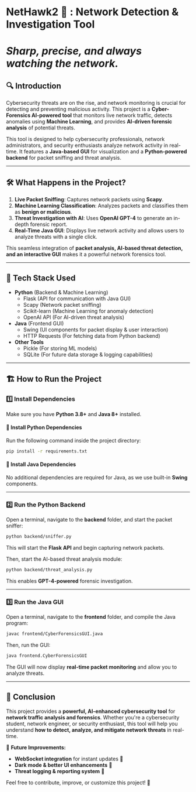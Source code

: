 # **NetHawk2 🦅 : Network Detection & Investigation Tool**
# *Sharp, precise, and always watching the network.*

## 🔍 **Introduction**
Cybersecurity threats are on the rise, and network monitoring is crucial for detecting and preventing malicious activity. This project is a **Cyber-Forensics AI-powered tool** that monitors live network traffic, detects anomalies using **Machine Learning**, and provides **AI-driven forensic analysis** of potential threats.

This tool is designed to help cybersecurity professionals, network administrators, and security enthusiasts analyze network activity in real-time. It features a **Java-based GUI** for visualization and a **Python-powered backend** for packet sniffing and threat analysis.

---
## 🛠️ **What Happens in the Project?**
1. **Live Packet Sniffing**: Captures network packets using **Scapy**.
2. **Machine Learning Classification**: Analyzes packets and classifies them as **benign or malicious**.
3. **Threat Investigation with AI**: Uses **OpenAI GPT-4** to generate an in-depth forensic report.
4. **Real-Time Java GUI**: Displays live network activity and allows users to analyze threats with a single click.

This seamless integration of **packet analysis, AI-based threat detection, and an interactive GUI** makes it a powerful network forensics tool.

---
## 🚀 **Tech Stack Used**
- **Python** (Backend & Machine Learning)
  - Flask (API for communication with Java GUI)
  - Scapy (Network packet sniffing)
  - Scikit-learn (Machine Learning for anomaly detection)
  - OpenAI API (For AI-driven threat analysis)
- **Java** (Frontend GUI)
  - Swing (UI components for packet display & user interaction)
  - HTTP Requests (For fetching data from Python backend)
- **Other Tools**
  - Pickle (For storing ML models)
  - SQLite (For future data storage & logging capabilities)

---
## 🏗️ **How to Run the Project**

### **1️⃣ Install Dependencies**
Make sure you have **Python 3.8+** and **Java 8+** installed.

#### **📌 Install Python Dependencies**
Run the following command inside the project directory:
```sh
pip install -r requirements.txt
```

#### **📌 Install Java Dependencies**
No additional dependencies are required for Java, as we use built-in **Swing** components.

---
### **2️⃣ Run the Python Backend**
Open a terminal, navigate to the **backend** folder, and start the packet sniffer:
```sh
python backend/sniffer.py
```
This will start the **Flask API** and begin capturing network packets.

Then, start the AI-based threat analysis module:
```sh
python backend/threat_analysis.py
```
This enables **GPT-4-powered** forensic investigation.

---
### **3️⃣ Run the Java GUI**
Open a terminal, navigate to the **frontend** folder, and compile the Java program:
```sh
javac frontend/CyberForensicsGUI.java
```
Then, run the GUI:
```sh
java frontend.CyberForensicsGUI
```
The GUI will now display **real-time packet monitoring** and allow you to analyze threats.

---
## 📌 **Conclusion**
This project provides a **powerful, AI-enhanced cybersecurity tool** for **network traffic analysis and forensics**. Whether you're a cybersecurity student, network engineer, or security enthusiast, this tool will help you understand **how to detect, analyze, and mitigate network threats** in real-time.

🔹 **Future Improvements:**
- **WebSocket integration** for instant updates 🔄
- **Dark mode & better UI enhancements** 🎨
- **Threat logging & reporting system** 📝

Feel free to contribute, improve, or customize this project! 🚀

